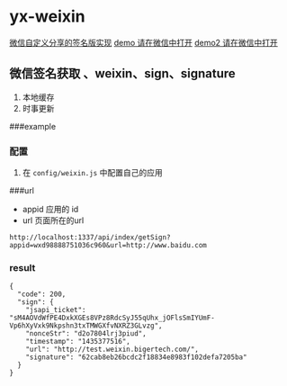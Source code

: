 # yx-weixin

[微信自定义分享的签名版实现](http://www.jianshu.com/p/83c30322e8e2)
[demo 请在微信中打开](http://test.weixin.bigertech.com/)
[demo2 请在微信中打开](http://test.weixin.bigertech.com/api/sign?appId=wxd98888751036c960&url=http://test.weixin.bigertech.com/)

## 微信签名获取 、weixin、sign、signature

1. 本地缓存
2. 时事更新


###example

### 配置
1. 在 `config/weixin.js` 中配置自己的应用

###url

* appid  应用的 id
* url   页面所在的url


```
http://localhost:1337/api/index/getSign?appid=wxd98888751036c960&url=http://www.baidu.com
```

### result

```
{
  "code": 200,
  "sign": {
    "jsapi_ticket": "sM4AOVdWfPE4DxkXGEs8VPz8RdcSyJ55qUhx_jOFlsSmIYUmF-Vp6hXyVxk9Nkpshn3txTMWGXfvNXRZ3GLvzg",
    "nonceStr": "d2o7804lrj3piud",
    "timestamp": "1435377516",
    "url": "http://test.weixin.bigertech.com/",
    "signature": "62cab8eb26bcdc2f18834e8983f102defa7205ba"
  }
}

```
